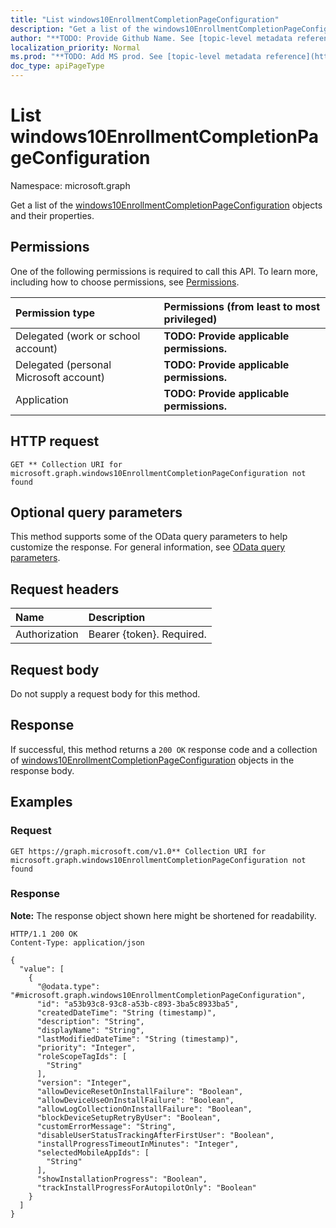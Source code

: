 ```yaml
---
title: "List windows10EnrollmentCompletionPageConfiguration"
description: "Get a list of the windows10EnrollmentCompletionPageConfiguration objects and their properties."
author: "**TODO: Provide Github Name. See [topic-level metadata reference](https://msgo.azurewebsites.net/add/document/guidelines/metadata.html#topic-level-metadata)**"
localization_priority: Normal
ms.prod: "**TODO: Add MS prod. See [topic-level metadata reference](https://msgo.azurewebsites.net/add/document/guidelines/metadata.html#topic-level-metadata)**"
doc_type: apiPageType
---
```


# List windows10EnrollmentCompletionPageConfiguration
Namespace: microsoft.graph



Get a list of the [windows10EnrollmentCompletionPageConfiguration](../resources/windows10enrollmentcompletionpageconfiguration.md) objects and their properties.

## Permissions
One of the following permissions is required to call this API. To learn more, including how to choose permissions, see [Permissions](/graph/permissions-reference).

|Permission type|Permissions (from least to most privileged)|
|:---|:---|
|Delegated (work or school account)|**TODO: Provide applicable permissions.**|
|Delegated (personal Microsoft account)|**TODO: Provide applicable permissions.**|
|Application|**TODO: Provide applicable permissions.**|

## HTTP request

<!-- {
  "blockType": "ignored"
}
-->
``` http
GET ** Collection URI for microsoft.graph.windows10EnrollmentCompletionPageConfiguration not found
```

## Optional query parameters
This method supports some of the OData query parameters to help customize the response. For general information, see [OData query parameters](/graph/query-parameters).

## Request headers
|Name|Description|
|:---|:---|
|Authorization|Bearer {token}. Required.|

## Request body
Do not supply a request body for this method.

## Response

If successful, this method returns a `200 OK` response code and a collection of [windows10EnrollmentCompletionPageConfiguration](../resources/windows10enrollmentcompletionpageconfiguration.md) objects in the response body.

## Examples

### Request
<!-- {
  "blockType": "request",
  "name": "list_windows10enrollmentcompletionpageconfiguration"
}
-->
``` http
GET https://graph.microsoft.com/v1.0** Collection URI for microsoft.graph.windows10EnrollmentCompletionPageConfiguration not found
```


### Response
**Note:** The response object shown here might be shortened for readability.
<!-- {
  "blockType": "response",
  "truncated": true,
  "@odata.type": "Collection(microsoft.graph.windows10EnrollmentCompletionPageConfiguration)"
}
-->
``` http
HTTP/1.1 200 OK
Content-Type: application/json

{
  "value": [
    {
      "@odata.type": "#microsoft.graph.windows10EnrollmentCompletionPageConfiguration",
      "id": "a53b93c8-93c8-a53b-c893-3ba5c8933ba5",
      "createdDateTime": "String (timestamp)",
      "description": "String",
      "displayName": "String",
      "lastModifiedDateTime": "String (timestamp)",
      "priority": "Integer",
      "roleScopeTagIds": [
        "String"
      ],
      "version": "Integer",
      "allowDeviceResetOnInstallFailure": "Boolean",
      "allowDeviceUseOnInstallFailure": "Boolean",
      "allowLogCollectionOnInstallFailure": "Boolean",
      "blockDeviceSetupRetryByUser": "Boolean",
      "customErrorMessage": "String",
      "disableUserStatusTrackingAfterFirstUser": "Boolean",
      "installProgressTimeoutInMinutes": "Integer",
      "selectedMobileAppIds": [
        "String"
      ],
      "showInstallationProgress": "Boolean",
      "trackInstallProgressForAutopilotOnly": "Boolean"
    }
  ]
}
```

